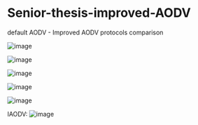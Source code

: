 # Senior-thesis-improved-AODV
default AODV - Improved AODV protocols comparison

![image](https://github.com/Depth-monster/Senior-thesis-improved-AODV/assets/122405130/268b47fe-e8d8-41db-99fd-c02b5e9b0f4e)

![image](https://github.com/Depth-monster/Senior-thesis-improved-AODV/assets/122405130/1368997a-8d96-42f3-83da-6a05d4d70c01)

![image](https://github.com/Depth-monster/Senior-thesis-improved-AODV/assets/122405130/d1f02f52-6284-48c7-b680-e10d67c5f586)

![image](https://github.com/Depth-monster/Senior-thesis-improved-AODV/assets/122405130/1c76716a-9c06-4b46-8bd9-00f421186072)

![image](https://github.com/Depth-monster/Senior-thesis-improved-AODV/assets/122405130/5aea9631-ce90-4e09-b7b4-30da99f364a2)


IAODV:
![image](https://github.com/Depth-monster/Senior-thesis-improved-AODV/assets/122405130/6a3fa242-b7fb-4c59-94aa-e2ccc5e40800)
